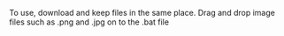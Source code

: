 To use, download and keep files in the same place. Drag and drop image files such as .png and .jpg on to the .bat file
